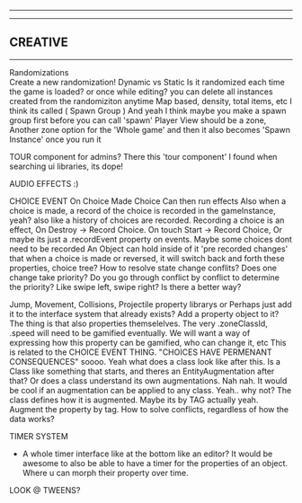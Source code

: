 --------------------------------------------------------------------------------------
--------------------------------------------------------------------------------------
CREATIVE
--------------------------------------------------------------------------------------
--------------------------------------------------------------------------------------
Randomizations  
  Create a new randomization!
    Dynamic vs Static
    Is it randomized each time the game is loaded? or once while editing?
      you can delete all instances created from the randomiziton anytime
      Map based, density, total items, etc
  I think its called ( Spawn Group )
    And yeah I think maybe you make a spawn group first before you can call 'spawn'
    Player View should be a zone, Another zone option for the 'Whole game'
  and then it also becomes 'Spawn Instance' once you run it

TOUR component for admins? There this 'tour component' I found when searching ui libraries, its dope!

AUDIO EFFECTS :)

CHOICE EVENT
  On Choice Made
    Choice Can then run effects
  Also when a choice is made, a record of the choice is recorded in the gameInstance, yeah?
  also like a history of choices are recorded.
  Recording a choice is an effect, On Destroy -> Record Choice. On touch Start -> Record Choice, Or maybe its just a .recordEvent property on events. Maybe some choices dont need to be recorded
  An Object  can hold inside of it 'pre recorded changes' that when a choice is made or reversed, it will switch back and forth these properties, choice tree?
  How to resolve state change conflits? Does one change take priority? Do you go through conflict by conflict to determine the priority? Like swipe left, swipe right? Is there a better way?

  Jump, Movement, Collisions, Projectile property librarys
    or Perhaps just add it to the interface system that already exists? Add a property object to it?
    The thing is that also properties themselelves. The very .zoneClassId, .speed will need to be gamified eventually. We will want a way of expressing how this property can be gamified, who can change it, etc
    This is related to the CHOICE EVENT THING. "CHOICES HAVE PERMENANT CONSEQUENCES"
    soooo. Yeah what does a class look like after this. Is a Class like something that starts, and theres an EntityAugmentation after that? 
    Or does a class understand its own augmentations. Nah nah. It would be cool if an augmentation can be applied to any class. Yeah.. why not? The class defines how it is augmented. Maybe its by TAG actually yeah. 
    Augment the property by tag. How to solve conflicts, regardless of how the data works?

TIMER SYSTEM
 - A whole timer interface like at the bottom like an editor?
  It would be awesome to also be able to have a timer for the properties of an object. Where u can morph their property over time.

  LOOK @ TWEENS?